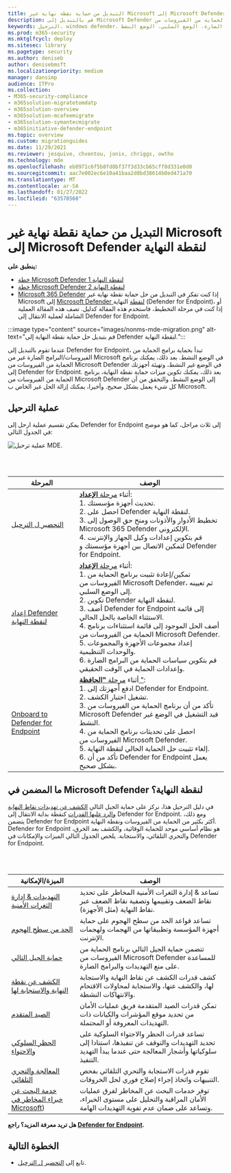 ```yaml
---
title: التبديل من حماية نقطة نهاية غير Microsoft إلى Microsoft Defender لنقطة النهاية
description: قم بالتبديل إلى Microsoft Defender لنقطة النهاية، الذي برنامج الحماية من الفيروسات من Microsoft Defender حل الحماية لنقطة النهاية.
keywords: الترحيل، windows defender، حماية نقاط النهاية المتقدمة، الحماية من الفيروسات، الحماية من البرامج الضارة، الوضع السلبي، الوضع النشط
ms.prod: m365-security
ms.mktglfcycl: deploy
ms.sitesec: library
ms.pagetype: security
ms.author: deniseb
author: denisebmsft
ms.localizationpriority: medium
manager: dansimp
audience: ITPro
ms.collection:
- M365-security-compliance
- m365solution-migratetomdatp
- m365solution-overview
- m365solution-mcafeemigrate
- m365solution-symantecmigrate
- m365initiative-defender-endpoint
ms.topic: overview
ms.custom: migrationguides
ms.date: 11/29/2021
ms.reviewer: jesquive, chventou, jonix, chriggs, owtho
ms.technology: mde
ms.openlocfilehash: eb0971c6f5b8fd8bf37f3d33cb65cff8d331e0d0
ms.sourcegitcommit: aac7e002ec6e10a41baa2d0bd38614b0ed471a70
ms.translationtype: MT
ms.contentlocale: ar-SA
ms.lasthandoff: 01/27/2022
ms.locfileid: "63578568"
---
```

# <a name="make-the-switch-from-non-microsoft-endpoint-protection-to-microsoft-defender-for-endpoint"></a>التبديل من حماية نقطة نهاية غير Microsoft إلى Microsoft Defender لنقطة النهاية

**ينطبق على:**
- [خطة Microsoft Defender لنقطة النهاية 1](https://go.microsoft.com/fwlink/?linkid=2154037)
- [خطة Microsoft Defender لنقطة النهاية 2](https://go.microsoft.com/fwlink/?linkid=2154037)
- [Microsoft 365 Defender](https://go.microsoft.com/fwlink/?linkid=2118804) إذا كنت تفكر في التبديل من حل حماية نقطة نهاية غير Microsoft إلى [Microsoft Defender لنقطة](microsoft-defender-endpoint.md) النهاية (Defender for Endpoint)، أو إذا كنت في مرحلة التخطيط، فاستخدم هذه المقالة كدليل. تصف هذه المقالة العملية الشاملة لعملية الانتقال إلى Defender for Endpoint.

:::image type="content" source="images/nonms-mde-migration.png" alt-text="قم بتبديل حل حماية نقطة النهاية إلى Defender لنقطة النهاية.":::

عندما تقوم بالتبديل إلى Defender for Endpoint، تبدأ بحماية برامج الحماية من الفيروسات/البرامج الضارة غير من Microsoft في الوضع النشط. بعد ذلك، يمكنك برنامج الحماية من الفيروسات من Microsoft Defender في الوضع غير النشط، وتهيئة أجهزتك إلى Defender for Endpoint. بعد ذلك، يمكنك تكوين ميزات حماية نقطة النهاية، برنامج الحماية من الفيروسات من Microsoft Defender إلى الوضع النشط، والتحقق من أن كل شيء يعمل بشكل صحيح. وأخيرا، يمكنك إزالة الحل غير الخاص ب Microsoft.

## <a name="the-migration-process"></a>عملية الترحيل

يمكن تقسيم عملية ارحل إلى Defender for Endpoint إلى ثلاث مراحل، كما هو موضح في الجدول التالي:

![عملية ترحيل MDE.](images/phase-diagrams/migration-phases.png)

<br/><br/>

|المرحلة|الوصف|
|--|--|
|[التحضير ل الترحيل](switch-to-mde-phase-1.md)|أثناء [مرحلة **الإعداد**](switch-to-mde-phase-1.md): <br/>1. تحديث أجهزة مؤسستك.<br/>2. احصل على Defender لنقطة النهاية.<br/>3. تخطيط الأدوار والأذونات ومنح حق الوصول إلى Microsoft 365 Defender الإلكتروني.<br/>4. قم بتكوين إعدادات وكيل الجهاز والإنترنت لتمكين الاتصال بين أجهزة مؤسستك و Defender for Endpoint. |
|[إعداد Defender لنقطة النهاية](switch-to-mde-phase-2.md)|أثناء [مرحلة **الإعداد**](switch-to-mde-phase-2.md): <br/>1. تمكين/إعادة تثبيت برنامج الحماية من الفيروسات من Microsoft Defender، ثم تعيينه إلى الوضع السلبي.<br/>2. تكوين Defender لنقطة النهاية.<br/>3. أضف Defender for Endpoint إلى قائمة الاستثناء الخاصة بالحل الحالي.<br/>4. أضف الحل الموجود إلى قائمة استثناءات برنامج الحماية من الفيروسات من Microsoft Defender.<br/>5. إعداد مجموعات الأجهزة والمجموعات والوحدات التنظيمية.<br/>6. قم بتكوين سياسات الحماية من البرامج الضارة وإعدادات الحماية في الوقت الحقيقي.|
|[Onboard to Defender for Endpoint](switch-to-mde-phase-3.md)|أثناء [مرحلة **"الحافظة** "](switch-to-mde-phase-3.md): <br/>1. ادفع أجهزتك إلى Defender for Endpoint.<br/>2. تشغيل اختبار الكشف.<br/>3. تأكد من أن برنامج الحماية من الفيروسات من Microsoft Defender قيد التشغيل في الوضع غير النشط.<br/>4. احصل على تحديثات برنامج الحماية من الفيروسات من Microsoft Defender.<br/>5. إلغاء تثبيت حل الحماية الحالي لنقطة النهاية.<br/>6. تأكد من أن Defender for Endpoint يعمل بشكل صحيح.|

## <a name="whats-included-in-microsoft-defender-for-endpoint"></a>ما المضمن في Microsoft Defender لنقطة النهاية؟

في دليل الترحيل هذا، نركز على حماية [](microsoft-defender-antivirus-in-windows-10.md) الجيل التالي [الكشف عن تهديدات نقاط النهاية والرد عليها القدرات](overview-endpoint-detection-response.md) كنقطة بداية الانتقال إلى Defender for Endpoint. ومع ذلك، يتضمن Defender for Endpoint أكثر بكثير من الحماية من الفيروسات ونقطة النهاية. Defender for Endpoint هو نظام أساسي موحد للحماية الوقائية، والكشف بعد الخرق، والتحري التلقائي، والاستجابة. يلخص الجدول التالي الميزات والإمكانات في Defender for Endpoint.

<br/><br/>

|الميزة/الإمكانية|الوصف|
|---|---|
|[التهديدات & إدارة الثغرات الأمنية](next-gen-threat-and-vuln-mgt.md)|تساعد & إدارة الثغرات الأمنية المخاطر على تحديد نقاط الضعف وتقييمها وتصفية نقاط الضعف عبر نقاط النهاية (مثل الأجهزة).|
|[الحد من سطح الهجوم](overview-attack-surface-reduction.md)|تساعد قواعد الحد من سطح الهجوم على حماية أجهزة المؤسسة وتطبيقاتها من الهجمات ولهجمات الإنترنت.|
|[حماية الجيل التالي](microsoft-defender-antivirus-in-windows-10.md)|تتضمن حماية الجيل التالي برنامج الحماية من الفيروسات من Microsoft Defender للمساعدة على منع التهديدات والبرامج الضارة.|
|[الكشف عن نقطة النهاية والاستجابة لها](overview-endpoint-detection-response.md)|كشف قدرات الكشف عن نقاط النهاية والاستجابة لها، والكشف عنها، والاستجابة لمحاولات الاقتحام والانتهاكات النشطة.|
|[الصيد المتقدم](advanced-hunting-overview.md)|تمكن قدرات الصيد المتقدمة فريق عمليات الأمان من تحديد موقع المؤشرات والكيانات ذات التهديدات المعروفة أو المحتملة.|
|[الحظر السلوكي والاحتواء](behavioral-blocking-containment.md)|تساعد قدرات الحظر والاحتواء السلوكية على تحديد التهديدات والتوقف عن تنفيذها، استنادا إلى سلوكياتها وأشجار المعالجة حتى عندما يبدأ التهديد التنفيذ.|
|[المعالجة والتحري التلقائي](automated-investigations.md)|تقوم قدرات الاستجابة والتحري التلقائي بفحص التنبيهات واتخاذ إجراء إصلاح فوري لحل الخروقات.|
|[خدمة البحث عن خبراء المخاطر في Microsoft](microsoft-threat-experts.md))|توفر خدمات البحث عن المخاطر لفرق عمليات الأمان المراقبة والتحليل على مستوى الخبراء، وتساعد على ضمان عدم تفوية التهديدات الهامة.|

**هل تريد معرفة المزيد؟ راجع [Defender for Endpoint](microsoft-defender-endpoint.md).**

## <a name="next-step"></a>الخطوة التالية

- تابع إلى [التحضير ل الترحيل](switch-to-mde-phase-1.md).
